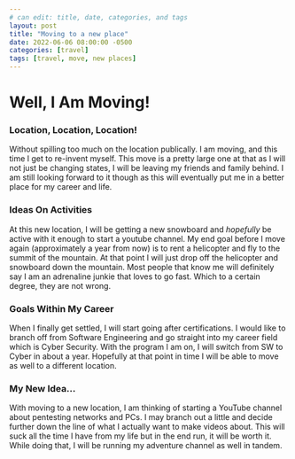 ```yaml
---
# can edit: title, date, categories, and tags
layout: post
title: "Moving to a new place"
date: 2022-06-06 08:00:00 -0500
categories: [travel]
tags: [travel, move, new places]
---
```


# Well, I Am Moving!

### Location, Location, Location!
Without spilling too much on the location publically. I am moving, and this time I get to re-invent myself. This move is a pretty large one at that as I will not just be changing states, I will be leaving my friends and family behind. I am still looking forward to it though as this will eventually put me in a better place for my career and life.

### Ideas On Activities
At this new location, I will be getting a new snowboard and _hopefully_ be active with it enough to start a youtube channel. My end goal before I move again (approximately a year from now) is to rent a helicopter and fly to the summit of the mountain. At that point I will just drop off the helicopter and snowboard down the mountain. Most people that know me will definitely say I am an adrenaline junkie that loves to go fast. Which to a certain degree, they are not wrong. 

### Goals Within My Career
When I finally get settled, I will start going after certifications. I would like to branch off from Software Engineering and go straight into my career field which is Cyber Security. With the program I am on, I will switch from SW to Cyber in about a year. Hopefully at that point in time I will be able to move as well to a different location. 

### My New Idea...
With moving to a new location, I am thinking of starting a YouTube channel about pentesting networks and PCs. I may branch out a little and decide further down the line of what I actually want to make videos about. This will suck all the time I have from my life but in the end run, it will be worth it. While doing that, I will be running my adventure channel as well in tandem. 